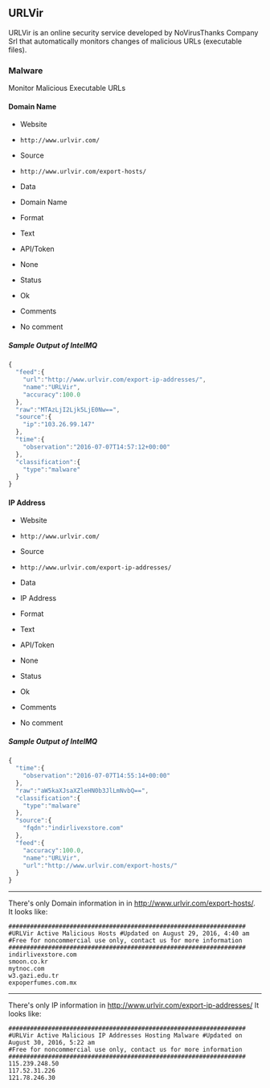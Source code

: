 ## URLVir

URLVir is an online security service developed by NoVirusThanks Company Srl that
automatically monitors changes of malicious URLs (executable files).

### Malware

Monitor Malicious Executable URLs

#### Domain Name
>
* Website
 - `http://www.urlvir.com/`
* Source
 - `http://www.urlvir.com/export-hosts/`
* Data
 - Domain Name
* Format
 - Text
* API/Token
 - None
* Status
 - Ok
* Comments
 - No comment

##### Sample Output of IntelMQ

```javascript
{
  "feed":{
    "url":"http://www.urlvir.com/export-ip-addresses/",
    "name":"URLVir",
    "accuracy":100.0
  },
  "raw":"MTAzLjI2Ljk5LjE0Nw==",
  "source":{
    "ip":"103.26.99.147"
  },
  "time":{
    "observation":"2016-07-07T14:57:12+00:00"
  },
  "classification":{
    "type":"malware"
  }
}
```

#### IP Address
>
* Website
 - `http://www.urlvir.com/`
* Source
 - `http://www.urlvir.com/export-ip-addresses/`
* Data
 - IP Address
* Format
 - Text
* API/Token
 - None
* Status
 - Ok
* Comments
 - No comment

##### Sample Output of IntelMQ

```javascript
{
  "time":{
    "observation":"2016-07-07T14:55:14+00:00"
  },
  "raw":"aW5kaXJsaXZleHN0b3JlLmNvbQ==",
  "classification":{
    "type":"malware"
  },
  "source":{
    "fqdn":"indirlivexstore.com"
  },
  "feed":{
    "accuracy":100.0,
    "name":"URLVir",
    "url":"http://www.urlvir.com/export-hosts/"
  }
}
```

----

There's only Domain information in  in http://www.urlvir.com/export-hosts/. It looks like:

    ################################################################## 
    #URLVir Active Malicious Hosts #Updated on August 29, 2016, 4:40 am 
    #Free for noncommercial use only, contact us for more information 
    ################################################################## 
    indirlivexstore.com 
    smoon.co.kr 
    mytnoc.com 
    w3.gazi.edu.tr
    expoperfumes.com.mx

----

There's only IP information in http://www.urlvir.com/export-ip-addresses/
It looks like:

    ##################################################################
    #URLVir Active Malicious IP Addresses Hosting Malware #Updated on August 30, 2016, 5:22 am 
    #Free for noncommercial use only, contact us for more information 
    ################################################################## 
    115.239.248.50
    117.52.31.226 
    121.78.246.30 
